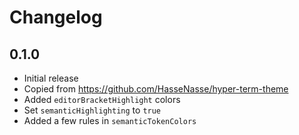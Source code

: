 # Changelog

## 0.1.0

- Initial release
- Copied from <https://github.com/HasseNasse/hyper-term-theme>
- Added `editorBracketHighlight` colors
- Set `semanticHighlighting` to `true`
- Added a few rules in `semanticTokenColors`
